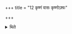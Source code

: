 +++
title = "12 कृष्णं वासः कृष्णोऽश्वः"

+++

<details><summary>थिते</summary>

कृष्णं वासः कृष्णोऽश्वः कृष्णाविर्दक्षिणा १२
</details>
